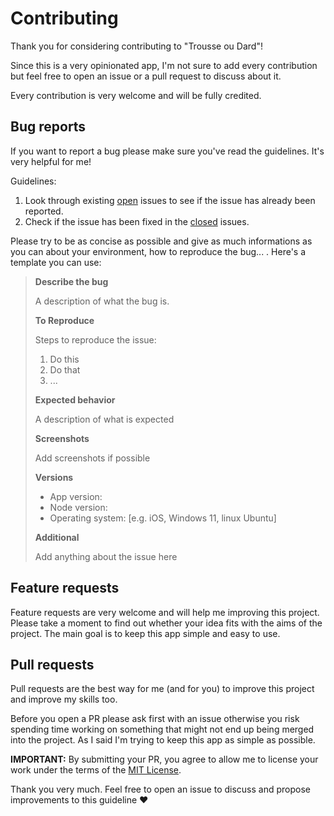 # Contributing

Thank you for considering contributing to "Trousse ou Dard"!

Since this is a very opinionated app, I'm not sure to add every contribution but feel free to open an issue or a pull request to discuss about it.

Every contribution is very welcome and will be fully credited.

## Bug reports

If you want to report a bug please make sure you've read the guidelines. It's very helpful for me!

Guidelines:

1. Look through existing [open](https://github.com/Manoz/trousse-ou-dard/issues) issues to see if the issue has already been reported.
2. Check if the issue has been fixed in the [closed](https://github.com/Manoz/trousse-ou-dard/issues?q=is%3Aissue+is%3Aclosed) issues.

Please try to be as concise as possible and give as much informations as you can about your environment, how to reproduce the bug... .
Here's a template you can use:

> **Describe the bug**
>
> A description of what the bug is.
>
> **To Reproduce**
>
> Steps to reproduce the issue:
>
> 1. Do this
> 2. Do that
> 3. ...
>
> **Expected behavior**
>
> A description of what is expected
>
> **Screenshots**
>
> Add screenshots if possible
>
> **Versions**
>
> - App version:
> - Node version:
> - Operating system: [e.g. iOS, Windows 11, linux Ubuntu]
>
> **Additional**
>
> Add anything about the issue here

## Feature requests

Feature requests are very welcome and will help me improving this project. Please take a moment to find out whether your idea fits with the aims of the project. The main goal is to keep this app simple and easy to use.

## Pull requests

Pull requests are the best way for me (and for you) to improve this project and improve my skills too.

Before you open a PR please ask first with an issue otherwise you risk spending time working on something that might not end up being merged into the project. As I said I'm trying to keep this app as simple as possible.

**IMPORTANT:** By submitting your PR, you agree to allow me to license your work under the terms of the [MIT License](https://github.com/Manoz/trousse-ou-dard/blob/main/LICENSE).

Thank you very much. Feel free to open an issue to discuss and propose improvements to this guideline ❤️
